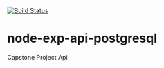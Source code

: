 [![Build Status](https://travis-ci.com/Obinnajude/node-exp-api-postgresql.svg?branch=ft-user-signin-endpoint-%236)](https://travis-ci.com/Obinnajude/node-exp-api-postgresql)

# node-exp-api-postgresql
Capstone Project Api 
